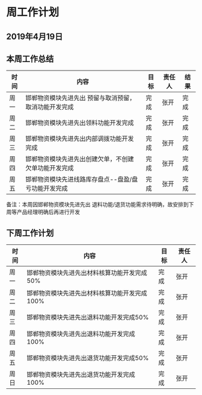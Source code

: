 # 周工作计划

## 2019年4月19日

## 本周工作总结

|时间|内容|目标|责任人|结果|
|--|--|--|--|--|
|周一|邯郸物资模块先进先出 预留与取消预留，取消功能开发完成 |完成|张开|完成|
|周二|邯郸物资模块先进先出领料功能开发完成|完成|张开|完成|
|周三|邯郸物资模块先进先出内部调拨功能开发完成|完成|张开|完成|
|周四|邯郸物资模块先进先出创建欠单，不创建欠单功能开发完成|完成|张开|完成|
|周五|邯郸物资模块先进线路库存盘点--盘盈/盘亏功能开发完成|完成|张开|完成|

备注：本周因邯郸物资模块先进先出   退料功能/退货功能需求待明确，故安排到下周等产品经理明确后再进行开发



## 下周工作计划

|时间|内容|目标|责任人|
|--|--|--|--|
|周一|邯郸物资模块先进先出材料核算功能开发完成50%|完成|张开|
|周二|邯郸物资模块先进先出材料核算功能开发完成100%|完成|张开|
|周三|邯郸物资模块先进先出退料功能开发完成50%|完成|张开|
|周四|邯郸物资模块先进先出退料功能开发完成100%|完成|张开|
|周五|邯郸物资模块先进先出退货功能开发完成50%|完成|张开|
|周日|邯郸物资模块先进先出退货功能开发完成100%|完成|张开|

